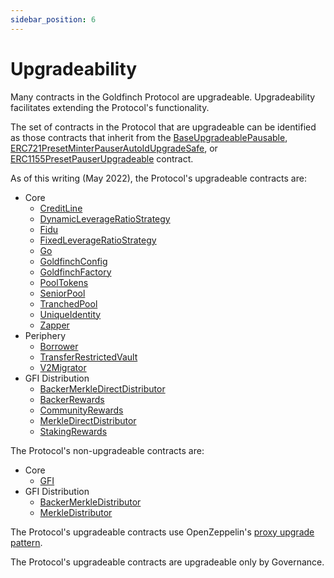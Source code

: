 ```yaml
---
sidebar_position: 6
---
```


# Upgradeability

Many contracts in the Goldfinch Protocol are upgradeable. Upgradeability facilitates extending the Protocol's functionality.

The set of contracts in the Protocol that are upgradeable can be identified as those contracts that inherit from the [BaseUpgradeablePausable](./contracts/core/BaseUpgradeablePausable), [ERC721PresetMinterPauserAutoIdUpgradeSafe](https://github.com/goldfinch-eng/mono/blob/main/packages/protocol/contracts/external/ERC721PresetMinterPauserAutoId.sol), or [ERC1155PresetPauserUpgradeable](https://github.com/goldfinch-eng/mono/blob/main/packages/protocol/contracts/external/ERC1155PresetPauserUpgradeable.sol) contract.

As of this writing (May 2022), the Protocol's upgradeable contracts are:
- Core
  - [CreditLine](./contracts/core/CreditLine)
  - [DynamicLeverageRatioStrategy](./contracts/core/DynamicLeverageRatioStrategy)
  - [Fidu](./contracts/core/Fidu)
  - [FixedLeverageRatioStrategy](./contracts/core/FixedLeverageRatioStrategy)
  - [Go](./contracts/core/Go)
  - [GoldfinchConfig](./contracts/core/GoldfinchConfig)
  - [GoldfinchFactory](./contracts/core/GoldfinchFactory)
  - [PoolTokens](./contracts/core/PoolTokens)
  - [SeniorPool](./contracts/core/SeniorPool)
  - [TranchedPool](./contracts/core/TranchedPool)
  - [UniqueIdentity](./contracts/core/UniqueIdentity)
  - [Zapper](./contracts/core/Zapper)
- Periphery
  - [Borrower](./contracts/periphery/Borrower)
  - [TransferRestrictedVault](./contracts/periphery/TransferRestrictedVault)
  - [V2Migrator](./contracts/periphery/V2Migrator)
- GFI Distribution
  - [BackerMerkleDirectDistributor](./contracts/rewards/BackerMerkleDirectDistributor)
  - [BackerRewards](./contracts/rewards/BackerRewards)
  - [CommunityRewards](./contracts/rewards/CommunityRewards)
  - [MerkleDirectDistributor](./contracts/rewards/MerkleDirectDistributor)
  - [StakingRewards](./contracts/rewards/StakingRewards)

The Protocol's non-upgradeable contracts are:
- Core
  - [GFI](./contracts/core/GFI)
- GFI Distribution
  - [BackerMerkleDistributor](./contracts/rewards/BackerMerkleDistributor)
  - [MerkleDistributor](./contracts/rewards/MerkleDistributor)

The Protocol's upgradeable contracts use OpenZeppelin's [proxy upgrade pattern](https://docs.openzeppelin.com/upgrades-plugins/1.x/proxies).

The Protocol's upgradeable contracts are upgradeable only by Governance.
